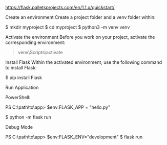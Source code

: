 https://flask.palletsprojects.com/en/1.1.x/quickstart/

Create an environment
Create a project folder and a venv folder within:

$ mkdir myproject
$ cd myproject
$ python3 -m venv venv

Activate the environment
Before you work on your project, activate the corresponding environment:

> venv\Scripts\activate

Install Flask
Within the activated environment, use the following command to install Flask:

$ pip install Flask

Run Application

PowerShell:

PS C:\path\to\app> $env:FLASK_APP = "hello.py"

$ python -m flask run

Debug Mode

PS C:\path\to\app> $env:FLASK_ENV="development"
$ flask run
